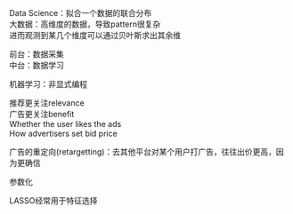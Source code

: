 Data Science：拟合一个数据的联合分布    
大数据：高维度的数据，导致pattern很复杂    
进而观测到某几个维度可以通过贝叶斯求出其余维    
   

前台：数据采集    
中台：数据学习   
   
   
机器学习：非显式编程    
   
   
推荐更关注relevance    
广告更关注benefit    
Whether the user likes the ads   
How advertisers set bid price    
   
      
广告的重定向(retargetting)：去其他平台对某个用户打广告，往往出价更高，因为更确信   
   
    
参数化    

LASSO经常用于特征选择    
